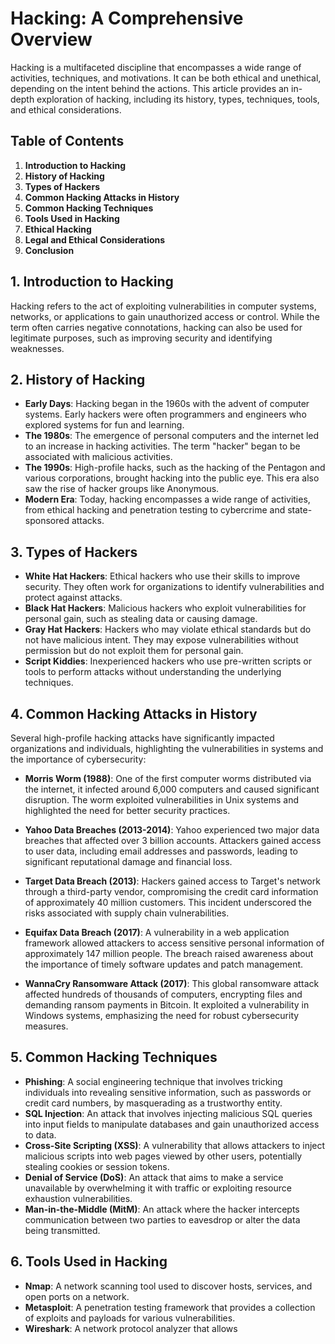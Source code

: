# Hacking: A Comprehensive Overview

Hacking is a multifaceted discipline that encompasses a wide range of activities, techniques, and motivations. It can be both ethical and unethical, depending on the intent behind the actions. This article provides an in-depth exploration of hacking, including its history, types, techniques, tools, and ethical considerations.

## Table of Contents
1. **Introduction to Hacking**
2. **History of Hacking**
3. **Types of Hackers**
4. **Common Hacking Attacks in History**
5. **Common Hacking Techniques**
6. **Tools Used in Hacking**
7. **Ethical Hacking**
8. **Legal and Ethical Considerations**
9. **Conclusion**

## 1. Introduction to Hacking
Hacking refers to the act of exploiting vulnerabilities in computer systems, networks, or applications to gain unauthorized access or control. While the term often carries negative connotations, hacking can also be used for legitimate purposes, such as improving security and identifying weaknesses.

## 2. History of Hacking
- **Early Days**: Hacking began in the 1960s with the advent of computer systems. Early hackers were often programmers and engineers who explored systems for fun and learning.
- **The 1980s**: The emergence of personal computers and the internet led to an increase in hacking activities. The term "hacker" began to be associated with malicious activities.
- **The 1990s**: High-profile hacks, such as the hacking of the Pentagon and various corporations, brought hacking into the public eye. This era also saw the rise of hacker groups like Anonymous.
- **Modern Era**: Today, hacking encompasses a wide range of activities, from ethical hacking and penetration testing to cybercrime and state-sponsored attacks.

## 3. Types of Hackers
- **White Hat Hackers**: Ethical hackers who use their skills to improve security. They often work for organizations to identify vulnerabilities and protect against attacks.
- **Black Hat Hackers**: Malicious hackers who exploit vulnerabilities for personal gain, such as stealing data or causing damage.
- **Gray Hat Hackers**: Hackers who may violate ethical standards but do not have malicious intent. They may expose vulnerabilities without permission but do not exploit them for personal gain.
- **Script Kiddies**: Inexperienced hackers who use pre-written scripts or tools to perform attacks without understanding the underlying techniques.

## 4. Common Hacking Attacks in History
Several high-profile hacking attacks have significantly impacted organizations and individuals, highlighting the vulnerabilities in systems and the importance of cybersecurity:

- **Morris Worm (1988)**: One of the first computer worms distributed via the internet, it infected around 6,000 computers and caused significant disruption. The worm exploited vulnerabilities in Unix systems and highlighted the need for better security practices.

- **Yahoo Data Breaches (2013-2014)**: Yahoo experienced two major data breaches that affected over 3 billion accounts. Attackers gained access to user data, including email addresses and passwords, leading to significant reputational damage and financial loss.

- **Target Data Breach (2013)**: Hackers gained access to Target's network through a third-party vendor, compromising the credit card information of approximately 40 million customers. This incident underscored the risks associated with supply chain vulnerabilities.

- **Equifax Data Breach (2017)**: A vulnerability in a web application framework allowed attackers to access sensitive personal information of approximately 147 million people. The breach raised awareness about the importance of timely software updates and patch management.

- **WannaCry Ransomware Attack (2017)**: This global ransomware attack affected hundreds of thousands of computers, encrypting files and demanding ransom payments in Bitcoin. It exploited a vulnerability in Windows systems, emphasizing the need for robust cybersecurity measures.

## 5. Common Hacking Techniques
- **Phishing**: A social engineering technique that involves tricking individuals into revealing sensitive information, such as passwords or credit card numbers, by masquerading as a trustworthy entity.
- **SQL Injection**: An attack that involves injecting malicious SQL queries into input fields to manipulate databases and gain unauthorized access to data.
- **Cross-Site Scripting (XSS)**: A vulnerability that allows attackers to inject malicious scripts into web pages viewed by other users, potentially stealing cookies or session tokens.
- **Denial of Service (DoS)**: An attack that aims to make a service unavailable by overwhelming it with traffic or exploiting resource exhaustion vulnerabilities.
- **Man-in-the-Middle (MitM)**: An attack where the hacker intercepts communication between two parties to eavesdrop or alter the data being transmitted.

## 6. Tools Used in Hacking
- **Nmap**: A network scanning tool used to discover hosts, services, and open ports on a network.
- **Metasploit**: A penetration testing framework that provides a collection of exploits and payloads for various vulnerabilities.
- **Wireshark**: A network protocol analyzer that allows